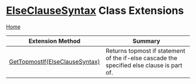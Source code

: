 # [ElseClauseSyntax](https://docs.microsoft.com/en-us/dotnet/api/microsoft.codeanalysis.csharp.syntax.elseclausesyntax) Class Extensions

[Home](../../../../../README.md)

| Extension Method | Summary |
| ---------------- | ------- |
| [GetTopmostIf(ElseClauseSyntax)](../../../../../Roslynator/CSharp/SyntaxExtensions/GetTopmostIf/README.md#2176362029) | Returns topmost if statement of the if\-else cascade the specified else clause is part of\. |

